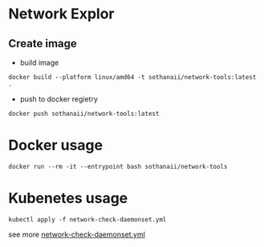 # Network Explor

## Create image 
- build image
```
docker build --platform linux/amd64 -t sothanaii/network-tools:latest .
```

- push to docker regietry
```
docker push sothanaii/network-tools:latest
```

# Docker usage
```
docker run --rm -it --entrypoint bash sothanaii/network-tools
```

# Kubenetes usage
```
kubectl apply -f network-check-daemonset.yml
```

see more <a href="./network-check-daemonset.yml"> network-check-daemonset.yml</a>